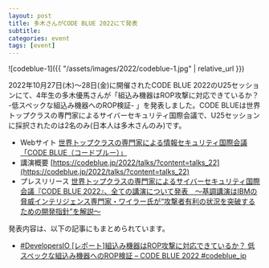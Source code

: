 ```yaml
---
layout: post
title: 多木さんがCODE BLUE 2022にて発表
subtitle: 
categories: event
tags: [event]
---
```

![codeblue-1]({{ "/assets/images/2022/codeblue-1.jpg" | relative_url }})

2022年10月27日(木)〜28日(金)に開催されたCODE BLUE 2022のU25セッションにて、4年生の多木優馬さんが「組込み機器はROP攻撃に対応できているか？ -低スペックな組込み機器へのROP検証- 」を発表しました。CODE BLUEは世界トップクラスの専門家によるサイバーセキュリティ国際会議で、U25セッションに採択されたのは2名のみ(日本人は多木さんのみ)です。

- Webサイト [世界トップクラスの専門家による情報セキュリティ国際会議「CODE BLUE（コードブルー）」](https://codeblue.jp/2022/)
- 講演概要 [https://codeblue.jp/2022/talks/?content=talks_22](https://codeblue.jp/2022/talks/?content=talks_22)
- プレスリリース [世界トップクラスの専門家によるサイバーセキュリティ国際会議『CODE BLUE 2022』、全ての講演について発表　～基調講演はIBMの脅威インテリジェンス専門家・ワイラー氏が“攻撃者有利の状況を突破するための開発指針”を解説～](https://www.atpress.ne.jp/news/326068)

発表内容は、以下の記事にもまとめられています。
- [#DevelopersIO [レポート]組込み機器はROP攻撃に対応できているか？ 低スペックな組込み機器へのROP検証 – CODE BLUE 2022 #codeblue_jp](https://dev.classmethod.jp/articles/codeblue-2022-day1-track2-1415/)